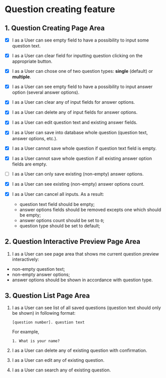 # Question creating feature

## 1. Question Creating Page Area

- [x] I as a User can see empty field to have a possibility to input some question text.
- [x] I as a User can clear field for inputting question clicking on the appropriate button.
- [x] I as a User can chose one of two question types: **single** (default) or **multiple**.
- [x] I as a User can see empty field to have a possibility to input answer option (several answer options).
- [x] I as a User can clear any of input fields for answer options.
- [x] I as a User can delete any of input fields for answer options.
- [x] I as a User can edit question text and existing answer fields.
- [x] I as a User can save into database whole question (question text, answer options, etc.).
- [x] I as a User cannot save whole question if question text field is empty.
- [x] I as a User cannot save whole question if all existing answer option fields are empty.
- [ ] I as a User can only save existing (non-empty) answer options.
- [x] I as a User can see existing (non-empty) answer options count.
- [x] I as a User can cancel all inputs. As a result:

  * question text field should be empty;
  * answer options fields should be removed excepts one which should be empty;
  * answer options count should be set to `0`;
  * question type should be set to default;

## 2. Question Interactive Preview Page Area

1. I as a User can see page area that shows me current question preview interactively:

* non-empty question text;
* non-empty answer options;
* answer options should be shown in accordance with question type.

## 3. Question List Page Area

1. I as a User can see list of all saved questions (question text should only be shown) in following format:
   ```
   [question number]. question text
   ```
   For example,
   ```
   1. What is your name?
   ```

2. I as a User can delete any of existing question with confirmation.
3. I as a User can edit any of existing question.
4. I as a User can search any of existing question.
